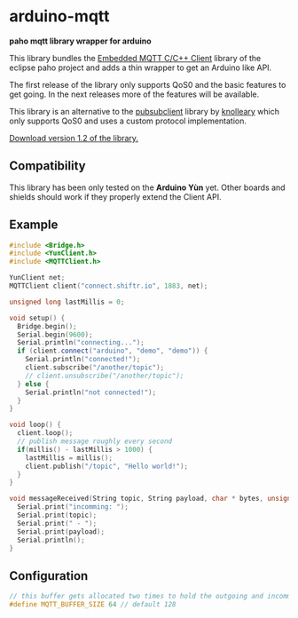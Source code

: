 # arduino-mqtt

**paho mqtt library wrapper for arduino**

This library bundles the [Embedded MQTT C/C++ Client](https://eclipse.org/paho/clients/c/embedded/) library of the eclipse paho project and adds a thin wrapper to get an Arduino like API.

The first release of the library only supports QoS0 and the basic features to get going. In the next releases more of the features will be available.

This library is an alternative to the [pubsubclient](https://github.com/knolleary/pubsubclient) library by [knolleary](https://github.com/knolleary) which only supports QoS0 and uses a custom protocol implementation.

[Download version 1.2 of the library.](https://github.com/256dpi/arduino-mqtt/releases/download/v1.2/mqtt.zip)

## Compatibility

This library has been only tested on the **Arduino Yùn** yet. Other boards and shields should work if they properly extend the Client API.

## Example

```c++
#include <Bridge.h>
#include <YunClient.h>
#include <MQTTClient.h>

YunClient net;
MQTTClient client("connect.shiftr.io", 1883, net);

unsigned long lastMillis = 0;

void setup() {
  Bridge.begin();
  Serial.begin(9600);
  Serial.println("connecting...");
  if (client.connect("arduino", "demo", "demo")) {
    Serial.println("connected!");
    client.subscribe("/another/topic");
    // client.unsubscribe("/another/topic");
  } else {
    Serial.println("not connected!");
  }
}

void loop() {
  client.loop();
  // publish message roughly every second
  if(millis() - lastMillis > 1000) {
    lastMillis = millis();
    client.publish("/topic", "Hello world!");
  }
}

void messageReceived(String topic, String payload, char * bytes, unsigned int length) {
  Serial.print("incomming: ");
  Serial.print(topic);
  Serial.print(" - ");
  Serial.print(payload);
  Serial.println();
}
```

## Configuration

```c++
// this buffer gets allocated two times to hold the outgoing and incomming message
#define MQTT_BUFFER_SIZE 64 // default 128
```
